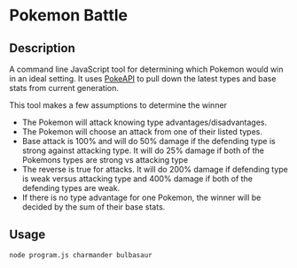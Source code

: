 # Pokemon Battle

## Description
A command line JavaScript tool for determining which Pokemon would win in an ideal setting. It uses [PokeAPI](http://pokeapi.co/) to pull down the latest types and base stats from current generation. 

This tool makes a few assumptions to determine the winner
- The Pokemon will attack knowing type advantages/disadvantages.
- The Pokemon will choose an attack from one of their listed types.
- Base attack is 100% and will do 50% damage if the defending type is strong against attacking type. It will do 25% damage if both of the Pokemons types are strong vs attacking type
- The reverse is true for attacks. It will do 200% damage if defending type is weak versus attacking type and 400% damage if both of the defending types are weak.
- If there is no type advantage for one Pokemon, the winner will be decided by the sum of their base stats.

## Usage 
```
node program.js charmander bulbasaur
```
